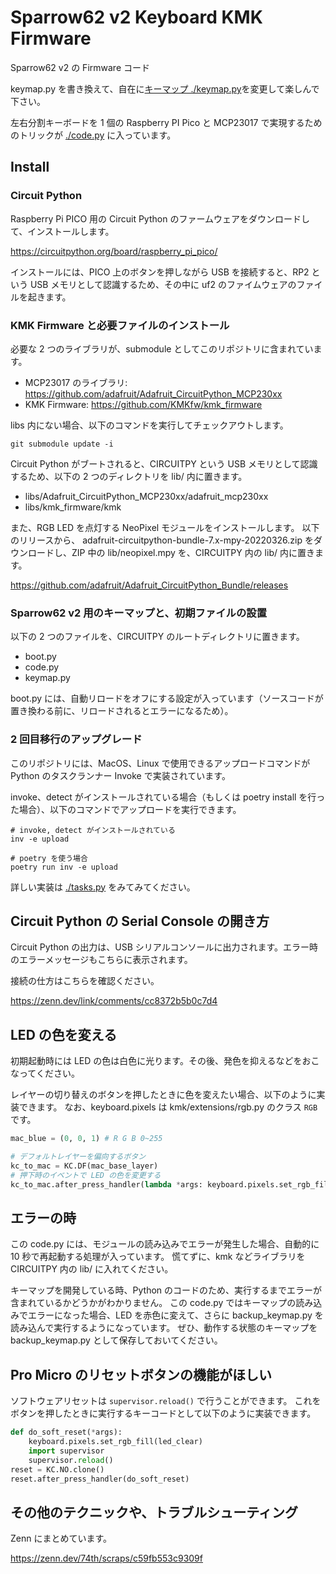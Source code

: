 # Sparrow62 v2 Keyboard KMK Firmware

Sparrow62 v2 の Firmware コード

keymap.py を書き換えて、自在に[キーマップ ./keymap.py](./keymap.py)を変更して楽しんで下さい。

左右分割キーボードを 1 個の Raspberry PI Pico と MCP23017 で実現するためのトリックが [./code.py](./code.py) に入っています。

## Install

### Circuit Python

Raspberry Pi PICO 用の Circuit Python のファームウェアをダウンロードして、インストールします。

https://circuitpython.org/board/raspberry_pi_pico/

インストールには、PICO 上のボタンを押しながら USB を接続すると、RP2 という USB メモリとして認識するため、その中に uf2 のファイムウェアのファイルを起きます。

### KMK Firmware と必要ファイルのインストール

必要な 2 つのライブラリが、submodule としてこのリポジトリに含まれています。

- MCP23017 のライブラリ: https://github.com/adafruit/Adafruit_CircuitPython_MCP230xx
- KMK Firmware: https://github.com/KMKfw/kmk_firmware

libs 内にない場合、以下のコマンドを実行してチェックアウトします。

```
git submodule update -i
```

Circuit Python がブートされると、CIRCUITPY という USB メモリとして認識するため、以下の 2 つのディレクトリを lib/ 内に置きます。

- libs/Adafruit_CircuitPython_MCP230xx/adafruit_mcp230xx
- libs/kmk_firmware/kmk

また、RGB LED を点灯する NeoPixel モジュールをインストールします。
以下のリリースから、 adafruit-circuitpython-bundle-7.x-mpy-20220326.zip をダウンロードし、ZIP 中の lib/neopixel.mpy を、CIRCUITPY 内の lib/ 内に置きます。

https://github.com/adafruit/Adafruit_CircuitPython_Bundle/releases

### Sparrow62 v2 用のキーマップと、初期ファイルの設置

以下の 2 つのファイルを、CIRCUITPY のルートディレクトリに置きます。

- boot.py
- code.py
- keymap.py

boot.py には、自動リロードをオフにする設定が入っています（ソースコードが置き換わる前に、リロードされるとエラーになるため）。

### 2 回目移行のアップグレード

このリポジトリには、MacOS、Linux で使用できるアップロードコマンドが Python のタスクランナー Invoke で実装されています。

invoke、detect がインストールされている場合（もしくは poetry install を行った場合）、以下のコマンドでアップロードを実行できます。

```
# invoke, detect がインストールされている
inv -e upload

# poetry を使う場合
poetry run inv -e upload
```

詳しい実装は [./tasks.py](./tasks.py) をみてみてください。

## Circuit Python の Serial Console の開き方

Circuit Python の出力は、USB シリアルコンソールに出力されます。エラー時のエラーメッセージもこちらに表示されます。

接続の仕方はこちらを確認ください。

https://zenn.dev/link/comments/cc8372b5b0c7d4

## LED の色を変える

初期起動時には LED の色は白色に光ります。その後、発色を抑えるなどをおこなってください。

レイヤーの切り替えのボタンを押したときに色を変えたい場合、以下のように実装できます。
なお、keyboard.pixels は kmk/extensions/rgb.py のクラス `RGB` です。

```py
mac_blue = (0, 0, 1) # R G B 0~255

# デフォルトレイヤーを偏向するボタン
kc_to_mac = KC.DF(mac_base_layer)
# 押下時のイベントで LED の色を変更する
kc_to_mac.after_press_handler(lambda *args: keyboard.pixels.set_rgb_fill(mac_blue))
```

## エラーの時

この code.py には、モジュールの読み込みでエラーが発生した場合、自動的に 10 秒で再起動する処理が入っています。
慌てずに、kmk などライブラリを CIRCUITPY 内の lib/ に入れてください。

キーマップを開発している時、Python のコードのため、実行するまでエラーが含まれているかどうかがわかりません。
この code.py ではキーマップの読み込みでエラーになった場合、LED を赤色に変えて、さらに backup_keymap.py を読み込んで実行するようになっています。
ぜひ、動作する状態のキーマップを backup_keymap.py として保存しておいてください。

## Pro Micro のリセットボタンの機能がほしい

ソフトウェアリセットは `supervisor.reload()` で行うことができます。
これをボタンを押したときに実行するキーコードとして以下のように実装できます。

```py
def do_soft_reset(*args):
    keyboard.pixels.set_rgb_fill(led_clear)
    import supervisor
    supervisor.reload()
reset = KC.NO.clone()
reset.after_press_handler(do_soft_reset)
```

## その他のテクニックや、トラブルシューティング

Zenn にまとめています。

https://zenn.dev/74th/scraps/c59fb553c9309f
